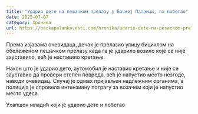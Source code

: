 ```yaml
---
title: "Ударио дете на пешачком прелазу у Бачкој Паланци, па побегао"
date: 2025-07-07
category: Хроника
url: https://backapalankavesti.com/hronika/udario-dete-na-pesackom-prelazu-u-backoj-palanci-pobegao/
---
```


Према изјавама очевидаца, дечак је прелазио улицу бициклом на обележеном пешачком прелазу када га је ударило возило које се није зауставило, већ је наставило кретање.

Након што је ударио дете, аутомобил је наставио кретање и није се зауставио да провери степен повреда, већ је напустио место незгоде, наводи очевидац. Случај је одмах пријављен надлежним органима, а полиција је спровела интензивну потрагу за возачем који је напустио место удеса.

Ухапшен младић који је ударио дете и побегао
